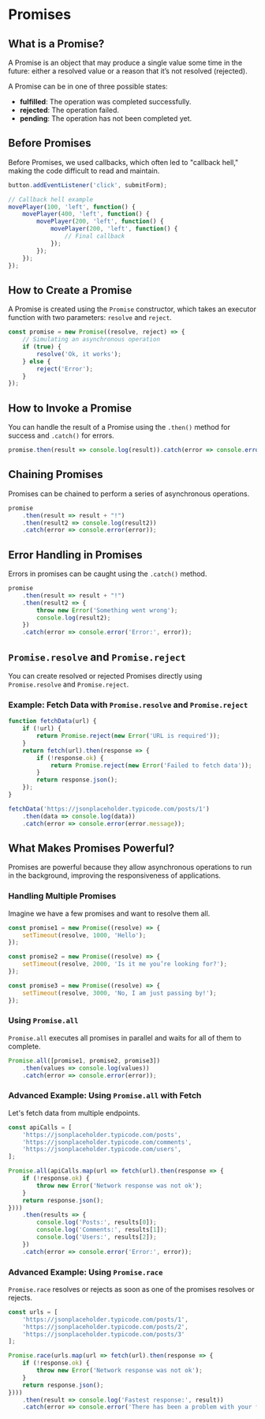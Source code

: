 
# Promises

## What is a Promise?

A Promise is an object that may produce a single value some time in the future: either a resolved value or a reason that it’s not resolved (rejected).

A Promise can be in one of three possible states:

-   **fulfilled**: The operation was completed successfully.
-   **rejected**: The operation failed.
-   **pending**: The operation has not been completed yet.

## Before Promises

Before Promises, we used callbacks, which often led to "callback hell," making the code difficult to read and maintain.

```js
button.addEventListener('click', submitForm);

// Callback hell example
movePlayer(100, 'left', function() {
    movePlayer(400, 'left', function() {
        movePlayer(200, 'left', function() {
            movePlayer(200, 'left', function() {
                // Final callback
            });
        });
    });
});

```

## How to Create a Promise
A Promise is created using the `Promise` constructor, which takes an executor function with two parameters: `resolve` and `reject`.
```js
const promise = new Promise((resolve, reject) => {
    // Simulating an asynchronous operation
    if (true) {
        resolve('Ok, it works');
    } else {
        reject('Error');
    }
});

```

## How to Invoke a Promise

You can handle the result of a Promise using the `.then()` method for success and `.catch()` for errors.
```js
promise.then(result => console.log(result)).catch(error => console.error(error));
```
## Chaining Promises

Promises can be chained to perform a series of asynchronous operations.
```js
promise
    .then(result => result + "!")
    .then(result2 => console.log(result2))
    .catch(error => console.error(error));

```
## Error Handling in Promises

Errors in promises can be caught using the `.catch()` method.
```js
promise
    .then(result => result + "!")
    .then(result2 => {
        throw new Error('Something went wrong');
        console.log(result2);
    })
    .catch(error => console.error('Error:', error));

```
## `Promise.resolve` and `Promise.reject`

You can create resolved or rejected Promises directly using `Promise.resolve` and `Promise.reject`.

### Example: Fetch Data with `Promise.resolve` and `Promise.reject`

```js
function fetchData(url) {
    if (!url) {
        return Promise.reject(new Error('URL is required'));
    }
    return fetch(url).then(response => {
        if (!response.ok) {
            return Promise.reject(new Error('Failed to fetch data'));
        }
        return response.json();
    });
}

fetchData('https://jsonplaceholder.typicode.com/posts/1')
    .then(data => console.log(data))
    .catch(error => console.error(error.message));

```

## What Makes Promises Powerful?

Promises are powerful because they allow asynchronous operations to run in the background, improving the responsiveness of applications.

### Handling Multiple Promises

Imagine we have a few promises and want to resolve them all.
```js
const promise1 = new Promise((resolve) => {
    setTimeout(resolve, 1000, 'Hello');
});

const promise2 = new Promise((resolve) => {
    setTimeout(resolve, 2000, 'Is it me you’re looking for?');
});

const promise3 = new Promise((resolve) => {
    setTimeout(resolve, 3000, 'No, I am just passing by!');
});
```
### Using `Promise.all`

`Promise.all` executes all promises in parallel and waits for all of them to complete.
```js
Promise.all([promise1, promise2, promise3])
    .then(values => console.log(values))
    .catch(error => console.error(error));

```
### Advanced Example: Using `Promise.all` with Fetch

Let's fetch data from multiple endpoints.
```js
const apiCalls = [
    'https://jsonplaceholder.typicode.com/posts',
    'https://jsonplaceholder.typicode.com/comments',
    'https://jsonplaceholder.typicode.com/users',
];

Promise.all(apiCalls.map(url => fetch(url).then(response => {
    if (!response.ok) {
        throw new Error('Network response was not ok');
    }
    return response.json();
})))
    .then(results => {
        console.log('Posts:', results[0]);
        console.log('Comments:', results[1]);
        console.log('Users:', results[2]);
    })
    .catch(error => console.error('Error:', error));

```

### Advanced Example: Using `Promise.race`

`Promise.race` resolves or rejects as soon as one of the promises resolves or rejects.
```js
const urls = [
    'https://jsonplaceholder.typicode.com/posts/1',
    'https://jsonplaceholder.typicode.com/posts/2',
    'https://jsonplaceholder.typicode.com/posts/3'
];

Promise.race(urls.map(url => fetch(url).then(response => {
    if (!response.ok) {
        throw new Error('Network response was not ok');
    }
    return response.json();
})))
    .then(result => console.log('Fastest response:', result))
    .catch(error => console.error('There has been a problem with your fetch operation:', error));

```
